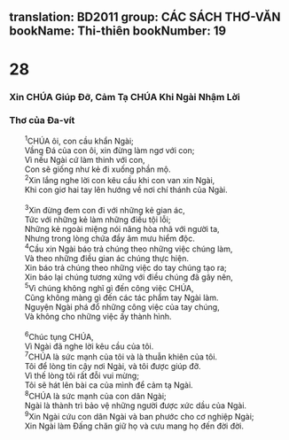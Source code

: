 translation: BD2011
group: CÁC SÁCH THƠ-VĂN
bookName: Thi-thiên 
bookNumber: 19
-------

<div class="title"><h1>28</h1><h3>Xin CHÚA Giúp Ðỡ, Cảm Tạ CHÚA Khi Ngài Nhậm Lời</h3><h3>Thơ của Ða-vít</h3></div>
<span class="verse thi_28_1">  <sup>1</sup>CHÚA ôi, con cầu khẩn Ngài;<br/>  Vầng Ðá của con ôi, xin đừng làm ngơ với con;<br/>  Vì nếu Ngài cứ làm thinh với con,<br/>  Con sẽ giống như kẻ đi xuống phần mộ.<br/></span>
<span class="verse thi_28_2">  <sup>2</sup>Xin lắng nghe lời con kêu cầu khi con van xin Ngài,<br/>  Khi con giơ hai tay lên hướng về nơi chí thánh của Ngài.<br/><br/></span>
<span class="verse thi_28_3">  <sup>3</sup>Xin đừng đem con đi với những kẻ gian ác,<br/>  Tức với những kẻ làm những điều tội lỗi;<br/>  Những kẻ ngoài miệng nói năng hòa nhã với người ta,<br/>  Nhưng trong lòng chứa đầy âm mưu hiểm độc.<br/></span>
<span class="verse thi_28_4">  <sup>4</sup>Cầu xin Ngài báo trả chúng theo những việc chúng làm,<br/>  Và theo những điều gian ác chúng thực hiện.<br/>  Xin báo trả chúng theo những việc do tay chúng tạo ra;<br/>  Xin báo lại chúng tương xứng với điều chúng đã gây nên,<br/></span>
<span class="verse thi_28_5">  <sup>5</sup>Vì chúng không nghĩ gì đến công việc CHÚA,<br/>  Cũng không màng gì đến các tác phẩm tay Ngài làm.<br/>  Nguyện Ngài phá đổ những công việc của tay chúng,<br/>  Và không cho những việc ấy thành hình.<br/><br/></span>
<span class="verse thi_28_6">  <sup>6</sup>Chúc tụng CHÚA,<br/>  Vì Ngài đã nghe lời kêu cầu của tôi.<br/></span>
<span class="verse thi_28_7">  <sup>7</sup>CHÚA là sức mạnh của tôi và là thuẫn khiên của tôi.<br/>  Tôi để lòng tin cậy nơi Ngài, và tôi được giúp đỡ.<br/>  Vì thế lòng tôi rất đỗi vui mừng;<br/>  Tôi sẽ hát lên bài ca của mình để cảm tạ Ngài.<br/></span>
<span class="verse thi_28_8">  <sup>8</sup>CHÚA là sức mạnh của con dân Ngài;<br/>  Ngài là thành trì bảo vệ những người được xức dầu của Ngài.<br/></span>
<span class="verse thi_28_9">  <sup>9</sup>Xin Ngài cứu con dân Ngài và ban phước cho cơ nghiệp Ngài;<br/>  Xin Ngài làm Ðấng chăn giữ họ và cưu mang họ đến đời đời.<br/></span>
